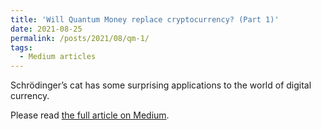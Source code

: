```yaml
---
title: 'Will Quantum Money replace cryptocurrency? (Part 1)'
date: 2021-08-25
permalink: /posts/2021/08/qm-1/
tags:
  - Medium articles
---
```


Schrödinger’s cat has some surprising applications to the world of digital currency.

Please read [the full article on Medium](https://medium.com/@morrisalper/will-quantum-money-replace-cryptocurrency-part-1-67bf24806c1c).
